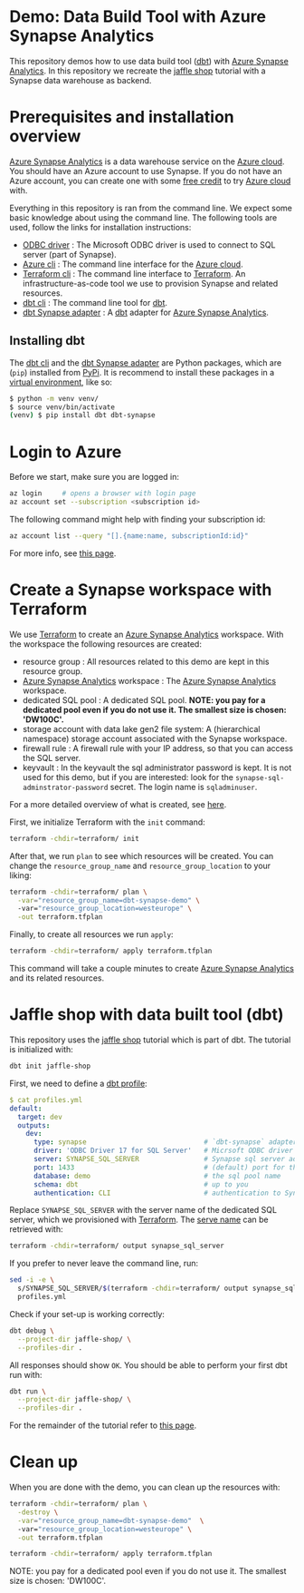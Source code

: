 # Demo: Data Build Tool with Azure Synapse Analytics 

This repository demos how to use data build tool ([dbt]) with [Azure Synapse
Analytics]. In this repository we recreate the [jaffle shop] tutorial with a
Synapse data warehouse as backend.

# Prerequisites and installation overview

[Azure Synapse Analytics] is a data warehouse service on the [Azure cloud]. You
should have an Azure account to use Synapse. If you do not have an Azure
account, you can create one with some [free
credit](https://azure.microsoft.com/en-us/free/) to try [Azure cloud] with.

Everything in this repository is ran from the command line. We expect some basic
knowledge about using the command line. The following tools are used, follow
the links for installation instructions:

- [ODBC driver] :
  The Microsoft ODBC driver is used to connect to SQL server (part of Synapse).
- [Azure cli] : 
  The command line interface for the [Azure cloud].
- [Terraform cli] : 
  The command line interface to [Terraform]. An infrastructure-as-code tool we
  use to provision Synapse and related resources.
- [dbt cli] :
  The command line tool for [dbt].
- [dbt Synapse adapter] :
  A [dbt] adapter for [Azure Synapse Analytics].

## Installing dbt

The [dbt cli] and the [dbt Synapse adapter] are Python packages, which are
(`pip`) installed from [PyPi](https://pypi.org). It is recommend to install
these packages in a [virtual
environment](https://docs.python.org/3/library/venv.html), like so:

``` bash
$ python -m venv venv/
$ source venv/bin/activate
(venv) $ pip install dbt dbt-synapse
```

# Login to Azure

Before we start, make sure you are logged in:

``` bash
az login     # opens a browser with login page
az account set --subscription <subscription id>
```

The following command might help with finding your subscription id:

``` bash
az account list --query "[].{name:name, subscriptionId:id}"
```

For more info, see [this page](https://registry.terraform.io/providers/hashicorp/azurerm/latest/docs/guides/azure_cli).

# Create a Synapse workspace with Terraform

We use [Terraform] to create an [Azure Synapse Analytics] workspace. With the
workspace the following resources are created:

- resource group :
  All resources related to this demo are kept in this resource group.
- [Azure Synapse Analytics] workspace :
  The [Azure Synapse Analytics] workspace.
- dedicated SQL pool : 
  A dedicated SQL pool. **NOTE: you pay for a dedicated pool even if you do not
  use it. The smallest size is chosen: 'DW100C'.**
- storage account with data lake gen2 file system:
  A (hierarchical namespace) storage account associated with the Synapse
  workspace.
- firewall rule :
  A firewall rule with your IP address, so that you can access the SQL server.
- keyvault : 
  In the keyvault the sql administrator password is kept. It is not used for
  this demo, but if you are interested: look for the
  `synapse-sql-adminstrator-password` secret. The login name is `sqladminuser`.

For a more detailed overview of what is created, see [here](terraform/main.tf).

First, we initialize Terraform with the `init` command:

``` bash
terraform -chdir=terraform/ init
```

After that, we run `plan` to see which resources will be created. You can change
the `resource_group_name` and `resource_group_location` to your liking:

``` bash
terraform -chdir=terraform/ plan \
  -var="resource_group_name=dbt-synapse-demo" \ 
  -var="resource_group_location=westeurope" \
  -out terraform.tfplan
```

Finally, to create all resources we run `apply`:

```bash
terraform -chdir=terraform/ apply terraform.tfplan
```

This command will take a couple minutes to create [Azure Synapse Analytics] and its related
resources.

# Jaffle shop with data built tool (dbt)

This repository uses the [jaffle shop] tutorial which is part of dbt. The
tutorial is initialized with:

```bash
dbt init jaffle-shop
```

First, we need to define a [dbt profile](profiles.yml):

``` yaml
$ cat profiles.yml
default:
  target: dev
  outputs:
    dev:
      type: synapse                             # `dbt-synapse` adapter
      driver: 'ODBC Driver 17 for SQL Server'   # Micrsoft ODBC driver
      server: SYNAPSE_SQL_SERVER                # Synapse sql server address
      port: 1433                                # (default) port for the server
      database: demo                            # the sql pool name
      schema: dbt                               # up to you
      authentication: CLI                       # authentication to Synapse is done with the Azure cli
```

Replace `SYNAPSE_SQL_SERVER` with the server name of the dedicated SQL server,
which we provisioned with [Terraform]. The [serve name](terraform/output.tf) can
be retrieved with:

``` bash
terraform -chdir=terraform/ output synapse_sql_server
```

If you prefer to never leave the command line, run:

``` bash
sed -i -e \
  s/SYNAPSE_SQL_SERVER/$(terraform -chdir=terraform/ output synapse_sql_server)/g \
  profiles.yml
```

Check if your set-up is working correctly:

``` bash
dbt debug \
  --project-dir jaffle-shop/ \
  --profiles-dir .
```

All responses should show `OK`. You should be able to perform your first dbt run
with:

``` bash
dbt run \
  --project-dir jaffle-shop/ \
  --profiles-dir .
```

For the remainder of the tutorial refer to [this page](https://docs.getdbt.com/tutorial/create-a-project-dbt-cli#perform-your-first-dbt-run).

# Clean up

When you are done with the demo, you can clean up the resources with:

```bash
terraform -chdir=terraform/ plan \
  -destroy \
  -var="resource_group_name=dbt-synapse-demo"  \ 
  -var="resource_group_location=westeurope" \
  -out terraform.tfplan

terraform -chdir=terraform/ apply terraform.tfplan
```

NOTE: you pay for a dedicated pool even if you do not use it. The smallest size
is chosen: 'DW100C'.

[Azure cli]: https://docs.microsoft.com/en-us/cli/azure/install-azure-cli "Azure cli"
[Azure cloud]: https://azure.microsoft.com/en-us/ "Azure cloud"
[Azure Synapse Analytics]: https://azure.microsoft.com/en-us/services/synapse-analytics/ "Azure Synapse Analytics"
[dbt]: https://www.getdbt.com/ "data build tool"
[dbt cli]: https://docs.getdbt.com/dbt-cli/installation/ "dbt cli"
[dbt Synapse adapter]: https://github.com/dbt-msft/dbt-synapse "dbt Synapse adapter"
[jaffle shop]: https://docs.getdbt.com/tutorial/setting-up "Jaffle Shop"
[ODBC driver]: https://docs.microsoft.com/en-us/sql/connect/odbc/download-odbc-driver-for-sql-server?view=sql-server-ver15 "Microsoft ODBC Driver"
[Terraform]: https://www.terraform.io/ "Terraform"
[Terraform cli]: https://learn.hashicorp.com/tutorials/terraform/install-cli "Terraform cli"
